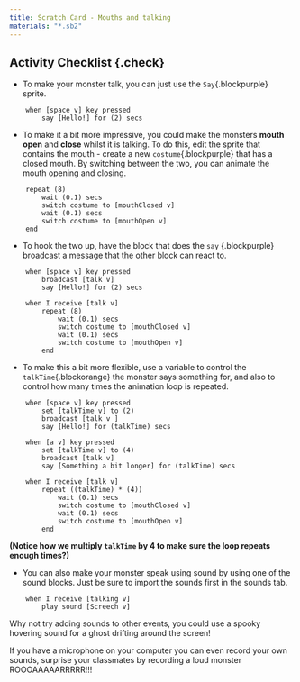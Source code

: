 ```yaml
---
title: Scratch Card - Mouths and talking
materials: "*.sb2"
---
```


## Activity Checklist {.check}

+ To make your monster talk, you can just use the `Say`{.blockpurple} sprite.
```blocks
	when [space v] key pressed
		say [Hello!] for (2) secs
```
+ To make it a bit more impressive, you could make the monsters **mouth open** and **close** whilst it is talking. To do this, edit the sprite that contains the mouth - create a new `costume`{.blockpurple} that has a closed mouth. By switching between the two, you can animate the mouth opening and closing.
```blocks
	repeat (8)
		wait (0.1) secs
		switch costume to [mouthClosed v]
		wait (0.1) secs
		switch costume to [mouthOpen v]
	end
```
+ To hook the two up, have the block that does the `say` {.blockpurple} broadcast a message that the other block can react to.
```blocks
	when [space v] key pressed
		broadcast [talk v]
		say [Hello!] for (2) secs

	when I receive [talk v]
		repeat (8)
			wait (0.1) secs
			switch costume to [mouthClosed v]
			wait (0.1) secs
			switch costume to [mouthOpen v]
		end
```
+ To make this a bit more flexible, use a variable to control the `talkTime`{.blockorange} the monster says something for, and also to control how many times the animation loop is repeated.
```blocks
	when [space v] key pressed
		set [talkTime v] to (2)
		broadcast [talk v ]
		say [Hello!] for (talkTime) secs

	when [a v] key pressed
		set [talkTime v] to (4)
		broadcast [talk v]
		say [Something a bit longer] for (talkTime) secs

	when I receive [talk v]
		repeat ((talkTime) * (4))
			wait (0.1) secs
			switch costume to [mouthClosed v]
			wait (0.1) secs
			switch costume to [mouthOpen v]
		end
```

**(Notice how we multiply `talkTime` by 4 to make sure the loop repeats enough times?)**

+ You can also make your monster speak using sound by using one of the sound blocks. Just be sure to import the sounds first in the sounds tab.
```blocks
	when I receive [talking v]
		play sound [Screech v]
```

Why not try adding sounds to other events, you could use a spooky hovering sound for a ghost drifting around the screen!

If you have a microphone on your computer you can even record your own sounds, surprise your classmates by recording a loud monster ROOOAAAAARRRRR!!!
